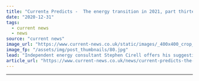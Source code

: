 ```yaml
---
title: "Current± Predicts -  The energy transition in 2021, part thirteen"
date: "2020-12-31"
tags: 
  - current news
  - news
source: "current news"
image_url: "https://www.current-news.co.uk/static/images/_400x400_crop_center-center/EV_charger_GettyImages.jpg"
image_fp: "/assets/img/post_thumbnails/80.jpg"
lead: "Independent energy consultant Stephen Cirell​ offers his suggestions for the role of local authorities in the energy transition in 2021, for the thirteenth installment of Current± Predicts."
article_url: "https://www.current-news.co.uk/news/current-predicts-the-energy-transition-in-2021-part-thirteen?utm_source=rss-feeds&utm_medium=rss&utm_campaign=rss"
---
```


---
